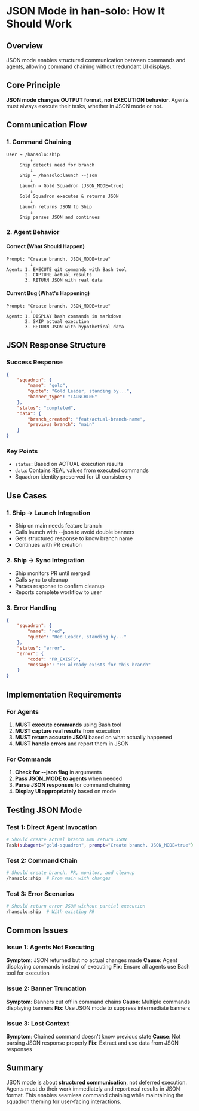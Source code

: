 # JSON Mode in han-solo: How It Should Work

## Overview
JSON mode enables structured communication between commands and agents, allowing command chaining without redundant UI displays.

## Core Principle
**JSON mode changes OUTPUT format, not EXECUTION behavior**. Agents must always execute their tasks, whether in JSON mode or not.

## Communication Flow

### 1. Command Chaining
```
User → /hansolo:ship
         ↓
     Ship detects need for branch
         ↓
     Ship → /hansolo:launch --json
         ↓
     Launch → Gold Squadron (JSON_MODE=true)
         ↓
     Gold Squadron executes & returns JSON
         ↓
     Launch returns JSON to Ship
         ↓
     Ship parses JSON and continues
```

### 2. Agent Behavior

#### Correct (What Should Happen)
```
Prompt: "Create branch. JSON_MODE=true"
         ↓
Agent: 1. EXECUTE git commands with Bash tool
       2. CAPTURE actual results
       3. RETURN JSON with real data
```

#### Current Bug (What's Happening)
```
Prompt: "Create branch. JSON_MODE=true"
         ↓
Agent: 1. DISPLAY bash commands in markdown
       2. SKIP actual execution
       3. RETURN JSON with hypothetical data
```

## JSON Response Structure

### Success Response
```json
{
    "squadron": {
        "name": "gold",
        "quote": "Gold Leader, standing by...",
        "banner_type": "LAUNCHING"
    },
    "status": "completed",
    "data": {
        "branch_created": "feat/actual-branch-name",
        "previous_branch": "main"
    }
}
```

### Key Points
- `status`: Based on ACTUAL execution results
- `data`: Contains REAL values from executed commands
- Squadron identity preserved for UI consistency

## Use Cases

### 1. Ship → Launch Integration
- Ship on main needs feature branch
- Calls launch with --json to avoid double banners
- Gets structured response to know branch name
- Continues with PR creation

### 2. Ship → Sync Integration
- Ship monitors PR until merged
- Calls sync to cleanup
- Parses response to confirm cleanup
- Reports complete workflow to user

### 3. Error Handling
```json
{
    "squadron": {
        "name": "red",
        "quote": "Red Leader, standing by..."
    },
    "status": "error",
    "error": {
        "code": "PR_EXISTS",
        "message": "PR already exists for this branch"
    }
}
```

## Implementation Requirements

### For Agents
1. **MUST execute commands** using Bash tool
2. **MUST capture real results** from execution
3. **MUST return accurate JSON** based on what actually happened
4. **MUST handle errors** and report them in JSON

### For Commands
1. **Check for --json flag** in arguments
2. **Pass JSON_MODE to agents** when needed
3. **Parse JSON responses** for command chaining
4. **Display UI appropriately** based on mode

## Testing JSON Mode

### Test 1: Direct Agent Invocation
```bash
# Should create actual branch AND return JSON
Task(subagent="gold-squadron", prompt="Create branch. JSON_MODE=true")
```

### Test 2: Command Chain
```bash
# Should create branch, PR, monitor, and cleanup
/hansolo:ship  # From main with changes
```

### Test 3: Error Scenarios
```bash
# Should return error JSON without partial execution
/hansolo:ship  # With existing PR
```

## Common Issues

### Issue 1: Agents Not Executing
**Symptom**: JSON returned but no actual changes made
**Cause**: Agent displaying commands instead of executing
**Fix**: Ensure all agents use Bash tool for execution

### Issue 2: Banner Truncation
**Symptom**: Banners cut off in command chains
**Cause**: Multiple commands displaying banners
**Fix**: Use JSON mode to suppress intermediate banners

### Issue 3: Lost Context
**Symptom**: Chained command doesn't know previous state
**Cause**: Not parsing JSON response properly
**Fix**: Extract and use data from JSON responses

## Summary
JSON mode is about **structured communication**, not deferred execution. Agents must do their work immediately and report real results in JSON format. This enables seamless command chaining while maintaining the squadron theming for user-facing interactions.